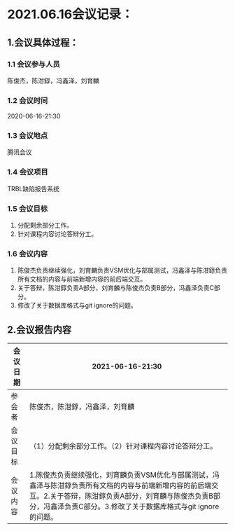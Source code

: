 # 2021.06.16会议记录：

## 1.会议具体过程：

### 1.1 会议参与人员

陈俊杰，陈泔錞，冯鑫泽，刘育麟

### 1.2 会议时间

2020-06-16-21:30

### 1.3 会议地点

腾讯会议

### 1.4 会议项目

TRBL缺陷报告系统

### 1.5 会议目标

1. 分配剩余部分工作。
2. 针对课程内容讨论答辩分工。

### 1.6 会议内容

1. 陈俊杰负责继续强化，刘育麟负责VSM优化与部属测试，冯鑫泽与陈泔錞负责所有文档的内容与前端新增内容的前后端交互。
2. 关于答辩，陈泔錞负责A部分，刘育麟与陈俊杰负责B部分，冯鑫泽负责C部分。
3. 修改了关于数据库格式与git ignore的问题。

## 2.会议报告内容

| 会议日期 | 2021-06-16-21:30                                             |
| -------- | ------------------------------------------------------------ |
| 参会者   | 陈俊杰，陈泔錞，冯鑫泽，刘育麟                               |
| 会议目标 | （1）分配剩余部分工作。（2）针对课程内容讨论答辩分工。       |
| 会议内容 | 1.陈俊杰负责继续强化，刘育麟负责VSM优化与部属测试，冯鑫泽与陈泔錞负责所有文档的内容与前端新增内容的前后端交互。2.关于答辩，陈泔錞负责A部分，刘育麟与陈俊杰负责B部分，冯鑫泽负责C部分。3.修改了关于数据库格式与git ignore的问题。 |

